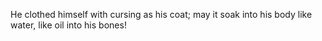 He clothed himself with cursing as his coat; may it soak into his body like water, like oil into his bones!
